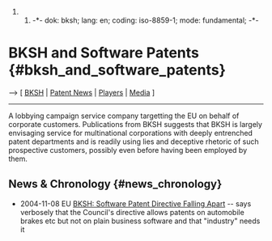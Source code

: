 1.  1.  -\*- dok: bksh; lang: en; coding: iso-8859-1; mode: fundamental;
        -\*-

# BKSH and Software Patents {#bksh_and_software_patents}

\--\> \[ [BKSH](http://www.bksh.com/ "wikilink") \| [ Patent
News](SwpatcninoEn "wikilink") \| [ Players](SwpatgasnuEn "wikilink") \|
[ Media](SwpatmediaEn "wikilink") \]

------------------------------------------------------------------------

A lobbying campaign service company targetting the EU on behalf of
corporate customers. Publications from BKSH suggests that BKSH is
largely envisaging service for multinational corporations with deeply
entrenched patent departments and is readily using lies and deceptive
rhetoric of such prospective customers, possibly even before having been
employed by them.

## News & Chronology {#news_chronology}

-   2004-11-08 EU [ BKSH: Software Patent Directive Falling
    Apart](Bksh041108En "wikilink") \-- says verbosely that the
    Council\'s directive allows patents on automobile brakes etc but not
    on plain business software and that \"industry\" needs it
